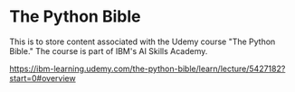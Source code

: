 # The Python Bible
This is to store content associated with the Udemy course "The Python Bible."
The course is part of IBM's AI Skills Academy.

https://ibm-learning.udemy.com/the-python-bible/learn/lecture/5427182?start=0#overview
